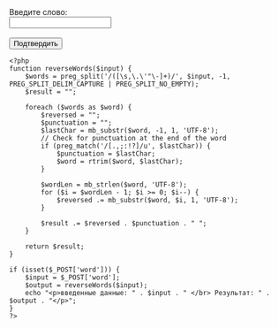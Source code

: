 <!DOCTYPE html>
<html>
<head>
    <title>Reverse Words</title>
</head>
<body>
    <form method="post">
        <label for="word">Введите слово:</label><br>
        <input type="text" id="word" name="word"><br><br>
        <input type="submit" value="Подтвердить">
    </form>

    <?php
    function reverseWords($input) {
        $words = preg_split('/([\s,\.\'"\-]+)/', $input, -1, PREG_SPLIT_DELIM_CAPTURE | PREG_SPLIT_NO_EMPTY);
        $result = "";

        foreach ($words as $word) {
            $reversed = "";
            $punctuation = "";
            $lastChar = mb_substr($word, -1, 1, 'UTF-8');
            // Check for punctuation at the end of the word
            if (preg_match('/[.,;:!?]/u', $lastChar)) {
                $punctuation = $lastChar;
                $word = rtrim($word, $lastChar);
            }

            $wordLen = mb_strlen($word, 'UTF-8');
            for ($i = $wordLen - 1; $i >= 0; $i--) {
                $reversed .= mb_substr($word, $i, 1, 'UTF-8');
            }

            $result .= $reversed . $punctuation . " ";
        }

        return $result;
    }

    if (isset($_POST['word'])) {
        $input = $_POST['word'];
        $output = reverseWords($input);
        echo "<p>введенные данные: " . $input . " </br> Результат: " . $output . "</p>";
    }
    ?>
</body>
</html>
